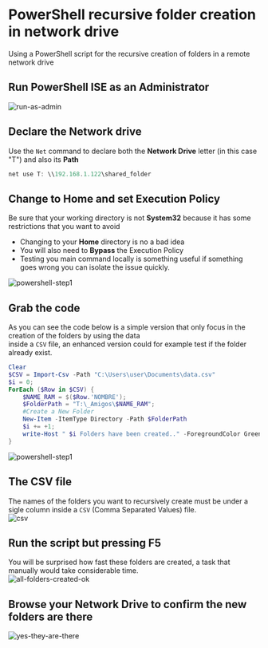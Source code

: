 # PowerShell recursive folder creation in network drive
Using a PowerShell script for the recursive creation of folders in a remote network drive
## Run PowerShell ISE as an Administrator
![run-as-admin](https://github.com/danielurra/PowerShell-recursive-folder-creation-in-network-drive/assets/51704179/332e8ac9-bec7-46f9-a140-c5b23e7d8830)<br>
## Declare the Network drive
Use the `Net` command to declare both the **Network Drive** letter (in this case "T") and also its **Path**<br>
```powershell
net use T: \\192.168.1.122\shared_folder
```
## Change to Home and set Execution Policy
Be sure that your working directory is not **System32** because it has some restrictions that you want to avoid<br>
* Changing to your **Home** directory is no a bad idea<br>
* You will also need to **Bypass** the Execution Policy<br>
* Testing you main command locally is something useful if something goes wrong you can isolate the issue quickly.<br>

![powershell-step1](https://github.com/danielurra/PowerShell-recursive-folder-creation-in-network-drive/assets/51704179/27abee11-cf87-4c91-9e90-dcddf32a2d73)<br>
## Grab the code
As you can see the code below is a simple version that only focus in the creation of the folders by using the data<br>
inside a `CSV` file, an enhanced version could for example test if the folder already exist.<br>
```powershell
Clear
$CSV = Import-Csv -Path "C:\Users\user\Documents\data.csv"
$i = 0;
ForEach ($Row in $CSV) {
    $NAME_RAM = $($Row.'NOMBRE');
    $FolderPath = "T:\_Amigos\$NAME_RAM";
    #Create a New Folder
    New-Item -ItemType Directory -Path $FolderPath
    $i += +1;
    write-Host " $i Folders have been created.." -ForegroundColor Green -BackgroundColor DarkGreen
}
```
![powershell-step1](https://github.com/danielurra/PowerShell-recursive-folder-creation-in-network-drive/assets/51704179/3b36212f-8fb7-43a4-b88a-7ff5fa52e4fa)<br>
## The CSV file
The names of the folders you want to recursively create must be under a sigle column inside a `CSV` (Comma Separated Values) file.<br>
![csv](https://github.com/danielurra/PowerShell-recursive-folder-creation-in-network-drive/assets/51704179/d846eed5-831e-49bd-95a2-e3b9f12c88a4)<br>
## Run the script but pressing F5
You will be surprised how fast these folders are created, a task that manually would take considerable time.<br>
![all-folders-created-ok](https://github.com/danielurra/PowerShell-recursive-folder-creation-in-network-drive/assets/51704179/c800a750-895e-4194-a169-5fe11628487f)<br>
## Browse your Network Drive to confirm the new folders are there
![yes-they-are-there](https://github.com/danielurra/PowerShell-recursive-folder-creation-in-network-drive/assets/51704179/0e687e00-7069-4146-92c9-a16edc9fb350)<br>




